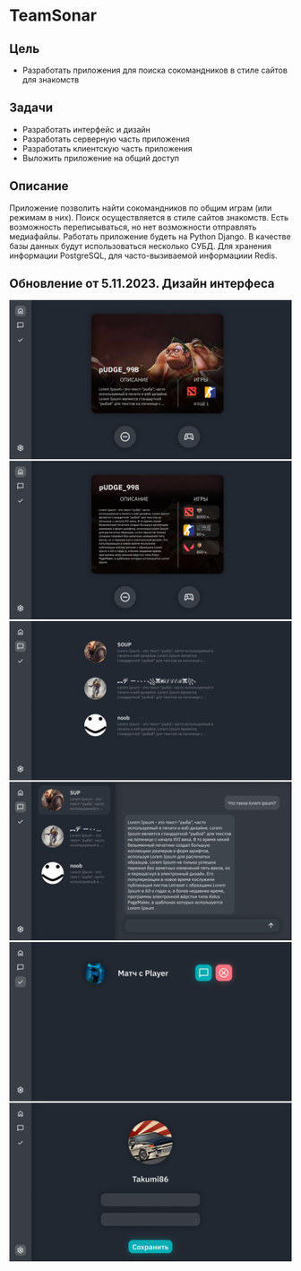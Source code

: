 # TeamSonar
## Цель
 - Разработать приложения для поиска сокомандников в стиле сайтов для знакомств
## Задачи
 - Разработать интерфейс и дизайн
 - Разработать серверную часть приложения
 - Разработать клиентскую часть приложения
 - Выложить приложение на общий доступ

## Описание
Приложение позволить найти сокомандников по общим играм (или режимам в них). Поиск осуществляется в стиле сайтов знакомств. Есть возможность переписываться, но нет возможности отправлять медиафайлы. 
Работать приложение будеть на Python Django. В качестве базы данных будут использоваться несколько СУБД. Для хранения информации PostgreSQL, для часто-вызиваемой информациии Redis.

## Обновление от 5.11.2023. Дизайн интерфеса
![alt text](https://github.com/IfmoCatsProjects/TeamSonar/blob/main/UIDesign/ui%20(2).png)
![alt text](https://github.com/IfmoCatsProjects/TeamSonar/blob/main/UIDesign/ui%20(3).png)
![alt text](https://github.com/IfmoCatsProjects/TeamSonar/blob/main/UIDesign/ui%20(4).png)
![alt text](https://github.com/IfmoCatsProjects/TeamSonar/blob/main/UIDesign/ui%20(5).png)
![alt text](https://github.com/IfmoCatsProjects/TeamSonar/blob/main/UIDesign/ui%20(6).png)
![alt text](https://github.com/IfmoCatsProjects/TeamSonar/blob/main/UIDesign/ui%20(1).png)
